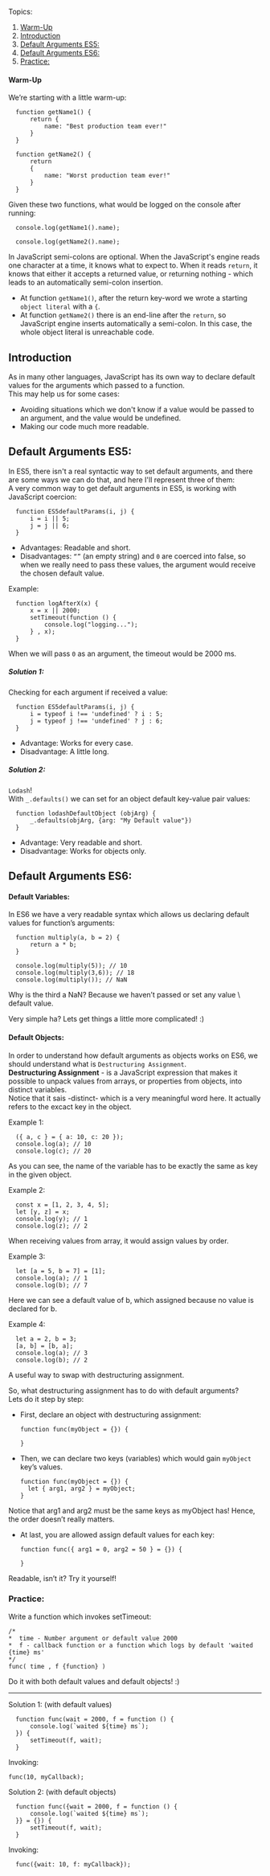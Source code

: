 Topics:  
1. [Warm-Up](#warm-up)  
2. [Introduction](#introduction)  
3. [Default Arguments ES5:](#default-arguments-es5)  
4. [Default Arguments ES6:](#default-arguments-es6)  
5. [Practice:](#practice)

#### Warm-Up  
We’re starting with a little warm-up:
```  
  function getName1() {  
      return {
          name: "Best production team ever!"
      }
  }
```

```  
  function getName2() {
      return
      {
          name: "Worst production team ever!"
      }
  }  
```
Given these two functions, what would be logged on the console after running:
```  
  console.log(getName1().name);  
```
```  
  console.log(getName2().name);
```

In JavaScript semi-colons are optional. When the JavaScript's engine reads one character at a time, it knows what to expect to. When it reads `return`, it knows that either it accepts a returned value, or returning nothing - which leads to an automatically semi-colon insertion.  
* At function `getName1()`, after the return key-word we wrote a starting `object literal` with a `{`.  
* At function `getName2()` there is an end-line after the `return`, so JavaScript engine inserts automatically a semi-colon. In this case, the whole object literal is unreachable code.

## Introduction  
As in many other languages, JavaScript has its own way to declare default values for the arguments which passed to a function.  
This may help us for some cases:  
* Avoiding situations which we don't know if a value would be passed to an argument, and the value would be undefined.
* Making our code much more readable.

## Default Arguments ES5:
In ES5, there isn't a real syntactic way to set default arguments, and there are some ways we can do that, and here I'll represent three of them:  
A very common way to get default arguments in ES5, is working with JavaScript coercion:
```  
  function ES5defaultParams(i, j) {
      i = i || 5;
      j = j || 6;
  }
```
* Advantages: Readable and short.  
* Disadvantages: `“”` (an empty string) and `0` are coerced into false, so when we really need to pass these values, the argument would receive the chosen default value.

Example:  
```  
  function logAfterX(x) {
      x = x || 2000;
      setTimeout(function () {
          console.log("logging...");
      } , x);
  }
```
When we will pass `0` as an argument, the timeout would be 2000 ms.

##### Solution 1:
Checking for each argument if received a value:
```  
  function ES5defaultParams(i, j) {
      i = typeof i !== 'undefined' ? i : 5;
      j = typeof j !== 'undefined' ? j : 6;
  }
```

* Advantage: Works for every case.  
* Disadvantage: A little long.

##### Solution 2:
`Lodash`!  
With `_.defaults()` we can set for an object default key-value pair values:
```  
  function lodashDefaultObject (objArg) {
      _.defaults(objArg, {arg: "My Default value"})
  }
```
* Advantage: Very readable and short.  
* Disadvantage: Works for objects only.  


## Default Arguments ES6:
#### Default Variables:
In ES6 we have a very readable syntax which allows us declaring default values for function’s arguments:
```  
  function multiply(a, b = 2) {
      return a * b;
  }
```

```  
  console.log(multiply(5)); // 10
  console.log(multiply(3,6)); // 18
  console.log(multiply()); // NaN
```
Why is the third a NaN? Because we haven’t passed or set any value \ default value.  

Very simple ha? Lets get things a little more complicated! :)

#### Default Objects:
In order to understand how default arguments as objects works on ES6, we should understand what is `Destructuring Assignment`.  
__Destructuring Assignment__ - is a JavaScript expression that makes it possible to unpack values from arrays, or properties from objects, into distinct variables.  
Notice that it sais -distinct- which is a very meaningful word here. It actually refers to the excact key in the object.  

Example 1:
```  
  ({ a, c } = { a: 10, c: 20 });
  console.log(a); // 10
  console.log(c); // 20
```
As you can see, the name of the variable has to be exactly the same as key in the given object.

Example 2:  
```  
  const x = [1, 2, 3, 4, 5];
  let [y, z] = x;
  console.log(y); // 1
  console.log(z); // 2
```
When receiving values from array, it would assign values by order.

Example 3:  
```
  let [a = 5, b = 7] = [1];
  console.log(a); // 1
  console.log(b); // 7
```
Here we can see a default value of b, which assigned because no value is declared for b.

Example 4:  
```
  let a = 2, b = 3;
  [a, b] = [b, a];
  console.log(a); // 3
  console.log(b); // 2
```
A useful way to swap with destructuring assignment.


So, what destructuring assignment has to do with default arguments?  
Lets do it step by step:  
* First, declare an object with destructuring assignment:  
    ```  
  function func(myObject = {}) {

  }
    ```

* Then, we can declare two keys (variables) which would gain `myObject` key’s values.  
    ```  
  function func(myObject = {}) {
      let { arg1, arg2 } = myObject;
  }
    ```
Notice that arg1 and arg2 must be the same keys as myObject has! Hence, the order doesn’t really matters.

* At last, you are allowed assign default values for each key:  
    ```  
  function func({ arg1 = 0, arg2 = 50 } = {}) {

  }
    ```
Readable, isn’t it?
Try it yourself!

### Practice:  
Write a function which invokes setTimeout:
   ```  
 /*
 *  time - Number argument or default value 2000
 *  f - callback function or a function which logs by default 'waited {time} ms'
 */
func( time , f {function} )
 ```  
 Do it with both default values and default objects! :)  
 
 -------------------------------------------------------------------------------  
 
Solution 1: (with default values)  
```
  function func(wait = 2000, f = function () {
      console.log(`waited ${time} ms`);
  }) {
      setTimeout(f, wait);
  }
```
Invoking:  
```
func(10, myCallback);
```

Solution 2: (with default objects)  
```
  function func({wait = 2000, f = function () {
      console.log(`waited ${time} ms`);
  }} = {}) {
      setTimeout(f, wait);
  }
```
Invoking:  
```
  func({wait: 10, f: myCallback});
```